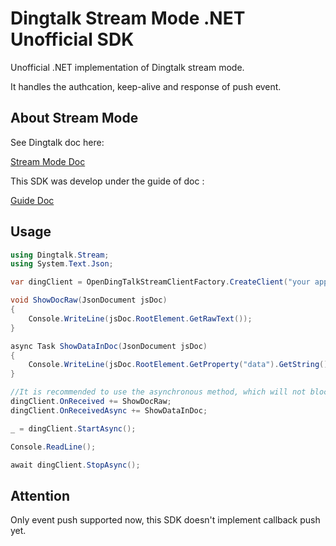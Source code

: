 # **Dingtalk Stream Mode .NET Unofficial SDK**

Unofficial .NET implementation of Dingtalk stream mode.

It handles the authcation, keep-alive and response of push event.

## About Stream Mode

See Dingtalk doc here:

[Stream Mode Doc](https://open.dingtalk.com/document/resourcedownload/introduction-to-stream-mode)

This SDK was develop under the guide of doc :

[Guide Doc](https://open.dingtalk.com/document/direction/stream-mode-protocol-access-description)

## Usage

```c#
using Dingtalk.Stream;
using System.Text.Json;

var dingClient = OpenDingTalkStreamClientFactory.CreateClient("your appkey", "your appSecret");

void ShowDocRaw(JsonDocument jsDoc)
{
    Console.WriteLine(jsDoc.RootElement.GetRawText());
}

async Task ShowDataInDoc(JsonDocument jsDoc)
{
    Console.WriteLine(jsDoc.RootElement.GetProperty("data").GetString());
}

//It is recommended to use the asynchronous method, which will not block the continuous push data of Websocket.
dingClient.OnReceived += ShowDocRaw;
dingClient.OnReceivedAsync += ShowDataInDoc;

_ = dingClient.StartAsync();

Console.ReadLine();

await dingClient.StopAsync();
```

## Attention

Only event push supported now, this SDK doesn't implement callback push yet.
